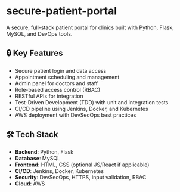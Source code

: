 # secure-patient-portal
A secure, full-stack patient portal for clinics built with Python, Flask, MySQL, and DevOps tools.


## 🔒 Key Features

- Secure patient login and data access
- Appointment scheduling and management
- Admin panel for doctors and staff
- Role-based access control (RBAC)
- RESTful APIs for integration
- Test-Driven Development (TDD) with unit and integration tests
- CI/CD pipeline using Jenkins, Docker, and Kubernetes
- AWS deployment with DevSecOps best practices

## 🛠 Tech Stack

- **Backend**: Python, Flask
- **Database**: MySQL
- **Frontend**: HTML, CSS (optional JS/React if applicable)
- **CI/CD**: Jenkins, Docker, Kubernetes
- **Security**: DevSecOps, HTTPS, input validation, RBAC
- **Cloud**: AWS
